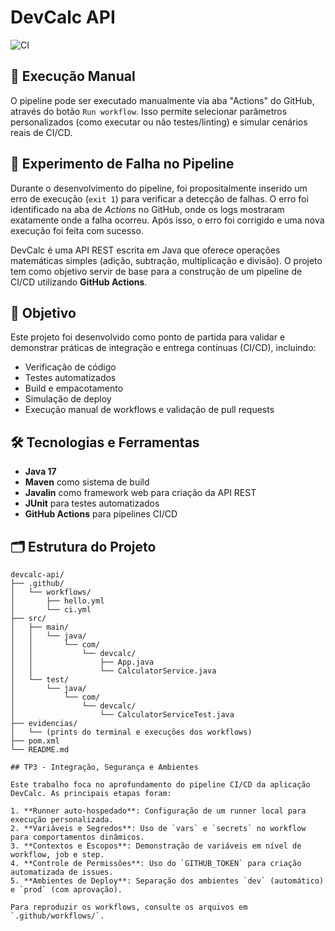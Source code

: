 # DevCalc API

![CI](https://github.com/Abrahao02/devcalc-api/actions/workflows/ci.yml/badge.svg)

## 🚀 Execução Manual

O pipeline pode ser executado manualmente via aba "Actions" do GitHub, através do botão `Run workflow`. Isso permite selecionar parâmetros personalizados (como executar ou não testes/linting) e simular cenários reais de CI/CD.

## 🧪 Experimento de Falha no Pipeline

Durante o desenvolvimento do pipeline, foi propositalmente inserido um erro de execução (`exit 1`) para verificar a detecção de falhas. O erro foi identificado na aba de *Actions* no GitHub, onde os logs mostraram exatamente onde a falha ocorreu. Após isso, o erro foi corrigido e uma nova execução foi feita com sucesso.


DevCalc é uma API REST escrita em Java que oferece operações matemáticas simples (adição, subtração, multiplicação e divisão). O projeto tem como objetivo servir de base para a construção de um pipeline de CI/CD utilizando **GitHub Actions**.

## 📌 Objetivo

Este projeto foi desenvolvido como ponto de partida para validar e demonstrar práticas de integração e entrega contínuas (CI/CD), incluindo:

- Verificação de código
- Testes automatizados
- Build e empacotamento
- Simulação de deploy
- Execução manual de workflows e validação de pull requests

## 🛠️ Tecnologias e Ferramentas

- **Java 17**
- **Maven** como sistema de build
- **Javalin** como framework web para criação da API REST
- **JUnit** para testes automatizados
- **GitHub Actions** para pipelines CI/CD

## 🗂️ Estrutura do Projeto

```text
devcalc-api/
├── .github/
│   └── workflows/
│       ├── hello.yml
│       └── ci.yml
├── src/
│   ├── main/
│   │   └── java/
│   │       └── com/
│   │           └── devcalc/
│   │               ├── App.java
│   │               └── CalculatorService.java
│   └── test/
│       └── java/
│           └── com/
│               └── devcalc/
│                   └── CalculatorServiceTest.java
├── evidencias/
│   └── (prints do terminal e execuções dos workflows)
├── pom.xml
└── README.md

## TP3 - Integração, Segurança e Ambientes

Este trabalho foca no aprofundamento do pipeline CI/CD da aplicação DevCalc. As principais etapas foram:

1. **Runner auto-hospedado**: Configuração de um runner local para execução personalizada.
2. **Variáveis e Segredos**: Uso de `vars` e `secrets` no workflow para comportamentos dinâmicos.
3. **Contextos e Escopos**: Demonstração de variáveis em nível de workflow, job e step.
4. **Controle de Permissões**: Uso do `GITHUB_TOKEN` para criação automatizada de issues.
5. **Ambientes de Deploy**: Separação dos ambientes `dev` (automático) e `prod` (com aprovação).

Para reproduzir os workflows, consulte os arquivos em `.github/workflows/`.

